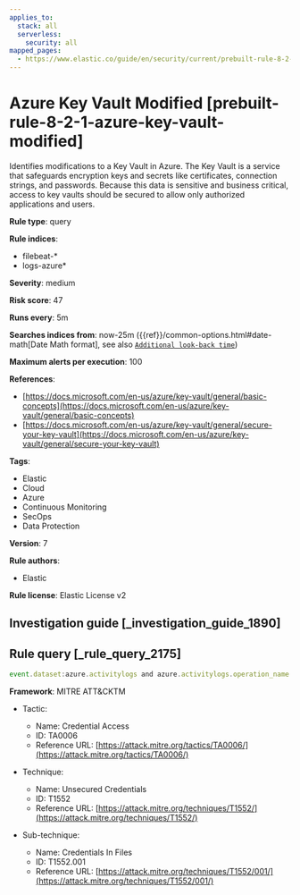 ```yaml
---
applies_to:
  stack: all
  serverless:
    security: all
mapped_pages:
  - https://www.elastic.co/guide/en/security/current/prebuilt-rule-8-2-1-azure-key-vault-modified.html
---
```


# Azure Key Vault Modified [prebuilt-rule-8-2-1-azure-key-vault-modified]

Identifies modifications to a Key Vault in Azure. The Key Vault is a service that safeguards encryption keys and secrets like certificates, connection strings, and passwords. Because this data is sensitive and business critical, access to key vaults should be secured to allow only authorized applications and users.

**Rule type**: query

**Rule indices**:

* filebeat-*
* logs-azure*

**Severity**: medium

**Risk score**: 47

**Runs every**: 5m

**Searches indices from**: now-25m ({{ref}}/common-options.html#date-math[Date Math format], see also [`Additional look-back time`](docs-content://solutions/security/detect-and-alert/create-detection-rule.md#rule-schedule))

**Maximum alerts per execution**: 100

**References**:

* [https://docs.microsoft.com/en-us/azure/key-vault/general/basic-concepts](https://docs.microsoft.com/en-us/azure/key-vault/general/basic-concepts)
* [https://docs.microsoft.com/en-us/azure/key-vault/general/secure-your-key-vault](https://docs.microsoft.com/en-us/azure/key-vault/general/secure-your-key-vault)

**Tags**:

* Elastic
* Cloud
* Azure
* Continuous Monitoring
* SecOps
* Data Protection

**Version**: 7

**Rule authors**:

* Elastic

**Rule license**: Elastic License v2

## Investigation guide [_investigation_guide_1890]



## Rule query [_rule_query_2175]

```js
event.dataset:azure.activitylogs and azure.activitylogs.operation_name:"MICROSOFT.KEYVAULT/VAULTS/WRITE" and event.outcome:(Success or success)
```

**Framework**: MITRE ATT&CKTM

* Tactic:

    * Name: Credential Access
    * ID: TA0006
    * Reference URL: [https://attack.mitre.org/tactics/TA0006/](https://attack.mitre.org/tactics/TA0006/)

* Technique:

    * Name: Unsecured Credentials
    * ID: T1552
    * Reference URL: [https://attack.mitre.org/techniques/T1552/](https://attack.mitre.org/techniques/T1552/)

* Sub-technique:

    * Name: Credentials In Files
    * ID: T1552.001
    * Reference URL: [https://attack.mitre.org/techniques/T1552/001/](https://attack.mitre.org/techniques/T1552/001/)



